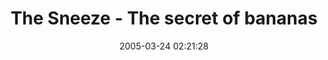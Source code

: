 ---
date: 2005-03-24 02:21:28
link:
  source: delicious
  source_url: https://del.icio.us/roytang
  text: The Sneeze - The secret of bananas
  url: http://www.thesneeze.com/?PHPSESSID=f65f0acac9c63c6a3973fdebe21dfb64
slug: the-sneeze-the-secret-of-bananas
source: delicious
tags:
- cool
title: The Sneeze - The secret of bananas
---